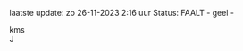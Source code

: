 laatste update: 
zo 26-11-2023  2:16   uur 
Status: FAALT - geel - 
<div class="service R">kms</div><div class="service R">J</div>